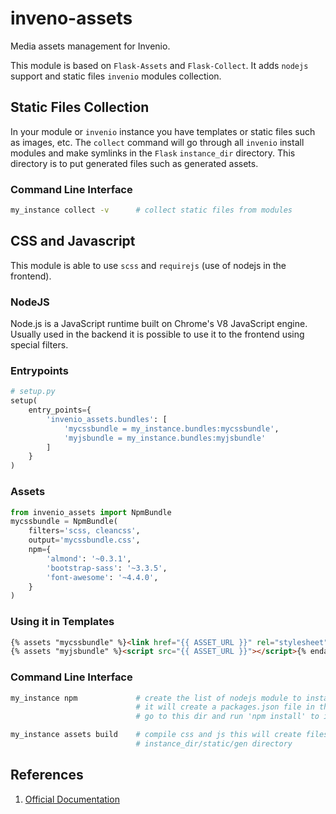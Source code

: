 # inveno-assets

Media assets management for Invenio.

This module is based on `Flask-Assets` and `Flask-Collect`. It adds `nodejs` support and static files `invenio` modules collection.

## Static Files Collection

In your module or `invenio` instance you have templates or static files such as images, etc. The `collect` command will go through all `invenio` install modules and make symlinks in the `Flask` `instance_dir` directory. This directory is to put generated files such as generated assets.

### Command Line Interface

```bash
my_instance collect -v      # collect static files from modules
```

## CSS and Javascript

This module is able to use `scss` and `requirejs` (use of nodejs in the frontend).

### NodeJS

Node.js is a JavaScript runtime built on Chrome's V8 JavaScript engine. Usually used in the backend it is possible to use it to the frontend using special filters.

### Entrypoints

```python
# setup.py
setup(
    entry_points={
        'invenio_assets.bundles': [
            'mycssbundle = my_instance.bundles:mycssbundle',
            'myjsbundle = my_instance.bundles:myjsbundle'
        ]
    }
)
 ```

### Assets

```python
from invenio_assets import NpmBundle
mycssbundle = NpmBundle(
    filters='scss, cleancss',
    output='mycssbundle.css',
    npm={
        'almond': '~0.3.1',
        'bootstrap-sass': '~3.3.5',
        'font-awesome': '~4.4.0',
    }
)
```

### Using it in Templates

```html
{% assets "mycssbundle" %}<link href="{{ ASSET_URL }}" rel="stylesheet">{% endassets %}
{% assets "myjsbundle" %}<script src="{{ ASSET_URL }}"></script>{% endassets %}

```

### Command Line Interface

```bash
my_instance npm             # create the list of nodejs module to install
                            # it will create a packages.json file in the instance_dir/static
                            # go to this dir and run 'npm install' to install js packages

my_instance assets build    # compile css and js this will create files in the
                            # instance_dir/static/gen directory
```

## References

1. [Official Documentation](https://invenio-assets.readthedocs.io)
